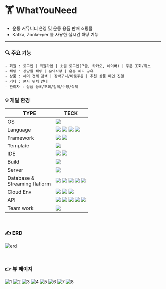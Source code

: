 # 🏋 WhatYouNeed 

- 운동 커뮤니티 운영 및 운동 용품 판매 쇼핑몰
- Kafka, Zookeeper 를 사용한 실시간 채팅 기능
---

### 🔍 주요 기능
```
- 회원 : 로그인 | 회원가입 | 소셜 로그인(구글, 카카오, 네이버) | 주문 조회/취소
- 채팅 : 상담원 채팅 | 문의사항 | 운동 피드 공유
- 상품 : 헤더 전체 검색 | 장바구니/바로주문 | 추천 상품 메인 진열
- 기타 : 본사 위치 안내
- 관리자 : 상품 등록/조회/검색/수정/삭제
```

### 💡 개발 환경
| TYPE | TECK |
| ------------- | ------------- |
| OS | <span><img src="https://img.shields.io/badge/windows10-0078D6?style=for-the-badge&logo=windows10&logoColor=white"></span> |
| Language  | <span><img src="https://img.shields.io/badge/java-507E9C?style=for-the-badge&logo=java&logoColor=white"></span> <span><img src="https://img.shields.io/badge/html5-E34F26?style=for-the-badge&logo=html5&logoColor=white"></span> <span><img src="https://img.shields.io/badge/css3-1572B6?style=for-the-badge&logo=javascript&logoColor=white"></span> <span><img src="https://img.shields.io/badge/javascript-F7DF1E?style=for-the-badge&logo=javascript&logoColor=black"></span>  |
| Framework  | <span><img src="https://img.shields.io/badge/springboot-6DB33F?style=for-the-badge&logo=springboot&logoColor=white"></span> <span><img src="https://img.shields.io/badge/springsecurity-6DB33F?style=for-the-badge&logo=springsecurity&logoColor=white"></span> |
| Template | <span><img src="https://img.shields.io/badge/thymeleaf-005F0F?style=for-the-badge&logo=thymeleaf&logoColor=white"></span>  |
| IDE  | <span><img src="https://img.shields.io/badge/intellijidea-000000?style=for-the-badge&logo=intellijidea&logoColor=white"></span> <span><img src="https://img.shields.io/badge/visualstudiocode-007ACC?style=for-the-badge&logo=visualstudiocode&logoColor=white"></span> |
| Build | <span><img src="https://img.shields.io/badge/apachemaven-C71A36?style=for-the-badge&logo=apachemaven&logoColor=white"></span> |
| Server  | <span><img src="https://img.shields.io/badge/apachetomcat-F8DC75?style=for-the-badge&logo=apachetomcat&logoColor=black"></span> | <span><img src="https://img.shields.io/badge/apachekafka-231F20?style=for-the-badge&logo=apachekafka&logoColor=black"></span> | <span><img src="https://img.shields.io/badge/apachezookeeper-F8DC75?style=for-the-badge&logo=apachezookeeper&logoColor=black"></span>
| Database & <br/>Streaming flatform | <span><img src="https://img.shields.io/badge/mysql-4479A1?style=for-the-badge&logo=mysql&logoColor=white"></span> <span><img src="https://img.shields.io/badge/mariadb-003545?style=for-the-badge&logo=mariadb&logoColor=white"></span> <span><img src="https://img.shields.io/badge/h2-0F20F7?style=for-the-badge&logo=h2&logoColor=white"></span> <span><img src="https://img.shields.io/badge/Query Dsl-0085C9?style=for-the-badge&logo=Query Dsl&logoColor=white"></span> <span><img src="https://img.shields.io/badge/hibernate-59666C?style=for-the-badge&logo=hibernate&logoColor=white"></span> |
| Cloud Env | <span><img src="https://img.shields.io/badge/amazonaws-232F3E?style=for-the-badge&logo=amazonaws&logoColor=white"></span> <span><img src="https://img.shields.io/badge/amazonec2-FF9900?style=for-the-badge&logo=amazonec2&logoColor=white"></span> <span><img src="https://img.shields.io/badge/amazonrds-527FFF?style=for-the-badge&logo=amazonrds&logoColor=white"></span> |
| API | <span><img src="https://img.shields.io/badge/KAKAO MAP-000000?style=for-the-badge&logo=KAKAO MAP&logoColor=white"></span> <span><img src="https://img.shields.io/badge/google login-000000?style=for-the-badge&logo=google login&logoColor=white"></span> <span><img src="https://img.shields.io/badge/naver login-000000?style=for-the-badge&logo=naver login&logoColor=white"></span> <span><img src="https://img.shields.io/badge/kakao login-000000?style=for-the-badge&logo=kakao login&logoColor=white"></span> <span><img src="https://img.shields.io/badge/iamport payment-000000?style=for-the-badge&logo=naver login&logoColor=white"></span> |
| Team work | <span><img src="https://img.shields.io/badge/github-181717?style=for-the-badge&logo=github&logoColor=white"></span> |

<br />

### ✍ ERD
![erd](https://github.com/Ella-ki/GOWINE/assets/77760410/e1d1b5ca-87ae-4b65-86ea-b8000e1deb28)

<br />

### 👉 뷰 페이지
![1](https://github.com/Ella-ki/GOWINE/assets/77760410/b71a689d-3f00-4ac8-9802-f3a66e3f80e9)
![2](https://github.com/Ella-ki/GOWINE/assets/77760410/0fc98b8f-743d-4e93-ab18-6b38ab71d1de)
![3](https://github.com/Ella-ki/GOWINE/assets/77760410/a6fd1f6c-e391-4f63-92d9-3c5108cf721c)
![4](https://github.com/Ella-ki/GOWINE/assets/77760410/76f3386e-4ecb-4819-b7ae-21cdb99694fc)
![5](https://github.com/Ella-ki/GOWINE/assets/77760410/6b4a5dd6-ef57-405e-a528-fcc8b9302d13)
![6](https://github.com/Ella-ki/GOWINE/assets/77760410/09a9d2e2-8fc2-4011-83b4-65b987720725)
![7](https://github.com/Ella-ki/GOWINE/assets/77760410/0aec21f6-7d16-48ea-89dc-c1be949413c9)
![8](https://github.com/Ella-ki/GOWINE/assets/77760410/86ce1419-0a76-4499-bd6f-aaa6b61f1785)
